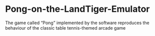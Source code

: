 # Pong-on-the-LandTiger-Emulator
The game called “Pong” implemented by the software reproduces the behaviour of the classic table tennis-themed arcade game
